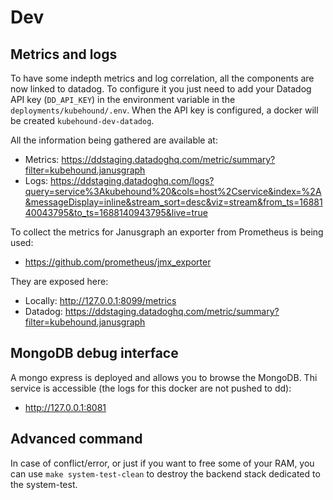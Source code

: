 # Dev

## Metrics and logs

To have some indepth metrics and log correlation, all the components are now linked to datadog.  To configure it you just need to add your Datadog API key (`DD_API_KEY`) in the environment variable in the `deployments/kubehound/.env`. When the API key is configured, a docker will be created `kubehound-dev-datadog`. 

All the information being gathered are available at:

* Metrics: https://ddstaging.datadoghq.com/metric/summary?filter=kubehound.janusgraph
* Logs: https://ddstaging.datadoghq.com/logs?query=service%3Akubehound%20&cols=host%2Cservice&index=%2A&messageDisplay=inline&stream_sort=desc&viz=stream&from_ts=1688140043795&to_ts=1688140943795&live=true

To collect the metrics for Janusgraph an exporter from Prometheus is being used:
* https://github.com/prometheus/jmx_exporter

They are exposed here:
* Locally: http://127.0.0.1:8099/metrics
* Datadog: https://ddstaging.datadoghq.com/metric/summary?filter=kubehound.janusgraph


## MongoDB debug interface

A mongo express is deployed and allows you to browse the MongoDB. Thi service is  accessible (the logs for this docker are not pushed to dd):
* http://127.0.0.1:8081


## Advanced command

In case of conflict/error, or just if you want to free some of your RAM, you can use `make system-test-clean` to destroy the backend stack dedicated to the system-test.